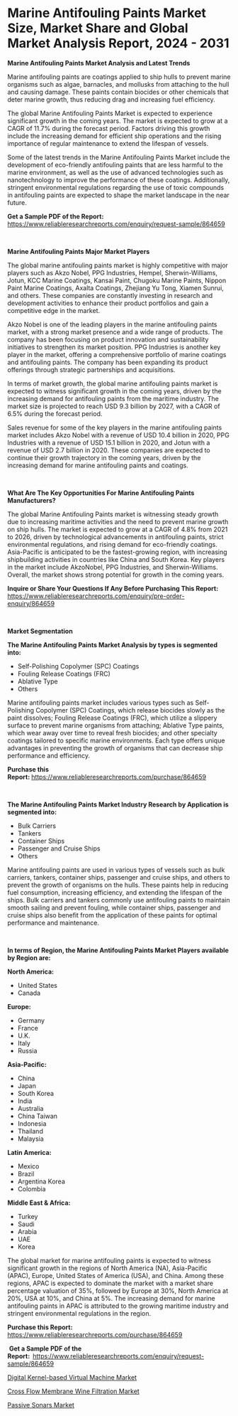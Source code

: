 <p><h1>Marine Antifouling Paints Market Size, Market Share and Global Market Analysis Report, 2024 - 2031</h1></p><p><strong>Marine Antifouling Paints Market Analysis and Latest Trends</strong></p>
<p><p>Marine antifouling paints are coatings applied to ship hulls to prevent marine organisms such as algae, barnacles, and mollusks from attaching to the hull and causing damage. These paints contain biocides or other chemicals that deter marine growth, thus reducing drag and increasing fuel efficiency.</p><p>The global Marine Antifouling Paints Market is expected to experience significant growth in the coming years. The market is expected to grow at a CAGR of 11.7% during the forecast period. Factors driving this growth include the increasing demand for efficient ship operations and the rising importance of regular maintenance to extend the lifespan of vessels.</p><p>Some of the latest trends in the Marine Antifouling Paints Market include the development of eco-friendly antifouling paints that are less harmful to the marine environment, as well as the use of advanced technologies such as nanotechnology to improve the performance of these coatings. Additionally, stringent environmental regulations regarding the use of toxic compounds in antifouling paints are expected to shape the market landscape in the near future.</p></p>
<p><strong>Get a Sample PDF of the Report:&nbsp;</strong> <a href="https://www.reliableresearchreports.com/enquiry/request-sample/864659">https://www.reliableresearchreports.com/enquiry/request-sample/864659</a></p>
<p>&nbsp;</p>
<p><strong>Marine Antifouling Paints Major Market Players</strong></p>
<p><p>The global marine antifouling paints market is highly competitive with major players such as Akzo Nobel, PPG Industries, Hempel, Sherwin-Williams, Jotun, KCC Marine Coatings, Kansai Paint, Chugoku Marine Paints, Nippon Paint Marine Coatings, Axalta Coatings, Zhejiang Yu Tong, Xiamen Sunrui, and others. These companies are constantly investing in research and development activities to enhance their product portfolios and gain a competitive edge in the market.</p><p>Akzo Nobel is one of the leading players in the marine antifouling paints market, with a strong market presence and a wide range of products. The company has been focusing on product innovation and sustainability initiatives to strengthen its market position. PPG Industries is another key player in the market, offering a comprehensive portfolio of marine coatings and antifouling paints. The company has been expanding its product offerings through strategic partnerships and acquisitions.</p><p>In terms of market growth, the global marine antifouling paints market is expected to witness significant growth in the coming years, driven by the increasing demand for antifouling paints from the maritime industry. The market size is projected to reach USD 9.3 billion by 2027, with a CAGR of 6.5% during the forecast period.</p><p>Sales revenue for some of the key players in the marine antifouling paints market includes Akzo Nobel with a revenue of USD 10.4 billion in 2020, PPG Industries with a revenue of USD 15.1 billion in 2020, and Jotun with a revenue of USD 2.7 billion in 2020. These companies are expected to continue their growth trajectory in the coming years, driven by the increasing demand for marine antifouling paints and coatings.</p></p>
<p>&nbsp;</p>
<p><strong>What Are The Key Opportunities For Marine Antifouling Paints Manufacturers?</strong></p>
<p><p>The global Marine Antifouling Paints market is witnessing steady growth due to increasing maritime activities and the need to prevent marine growth on ship hulls. The market is expected to grow at a CAGR of 4.8% from 2021 to 2026, driven by technological advancements in antifouling paints, strict environmental regulations, and rising demand for eco-friendly coatings. Asia-Pacific is anticipated to be the fastest-growing region, with increasing shipbuilding activities in countries like China and South Korea. Key players in the market include AkzoNobel, PPG Industries, and Sherwin-Williams. Overall, the market shows strong potential for growth in the coming years.</p></p>
<p><strong>Inquire or Share Your Questions If Any Before Purchasing This Report:</strong> <a href="https://www.reliableresearchreports.com/enquiry/pre-order-enquiry/864659">https://www.reliableresearchreports.com/enquiry/pre-order-enquiry/864659</a></p>
<p>&nbsp;</p>
<p><strong>Market Segmentation</strong></p>
<p><strong>The Marine Antifouling Paints Market Analysis by types is segmented into:</strong></p>
<p><ul><li>Self-Polishing Copolymer (SPC) Coatings</li><li>Fouling Release Coatings (FRC)</li><li>Ablative Type</li><li>Others</li></ul></p>
<p><p>Marine antifouling paints market includes various types such as Self-Polishing Copolymer (SPC) Coatings, which release biocides slowly as the paint dissolves; Fouling Release Coatings (FRC), which utilize a slippery surface to prevent marine organisms from attaching; Ablative Type paints, which wear away over time to reveal fresh biocides; and other specialty coatings tailored to specific marine environments. Each type offers unique advantages in preventing the growth of organisms that can decrease ship performance and efficiency.</p></p>
<p><strong>Purchase this Report:&nbsp;</strong><a href="https://www.reliableresearchreports.com/purchase/864659">https://www.reliableresearchreports.com/purchase/864659</a></p>
<p>&nbsp;</p>
<p><strong>The Marine Antifouling Paints Market Industry Research by Application is segmented into:</strong></p>
<p><ul><li>Bulk Carriers</li><li>Tankers</li><li>Container Ships</li><li>Passenger and Cruise Ships</li><li>Others</li></ul></p>
<p><p>Marine antifouling paints are used in various types of vessels such as bulk carriers, tankers, container ships, passenger and cruise ships, and others to prevent the growth of organisms on the hulls. These paints help in reducing fuel consumption, increasing efficiency, and extending the lifespan of the ships. Bulk carriers and tankers commonly use antifouling paints to maintain smooth sailing and prevent fouling, while container ships, passenger and cruise ships also benefit from the application of these paints for optimal performance and maintenance.</p></p>
<p>&nbsp;</p>
<p><strong>In terms of Region, the Marine Antifouling Paints Market Players available by Region are:</strong></p>
<p>
    <p> <strong> North America: </strong>
        <ul>
            <li>United States</li>
            <li>Canada</li>
        </ul>
        </p> 
    <p> <strong> Europe: </strong>
        <ul>
            <li>Germany</li>
            <li>France</li>
            <li>U.K.</li>
            <li>Italy</li>
            <li>Russia</li>
        </ul>
        </p> 
    <p> <strong> Asia-Pacific: </strong>
        <ul>
            <li>China</li>
            <li>Japan</li>
            <li>South Korea</li>
            <li>India</li>
            <li>Australia</li>
            <li>China Taiwan</li>
            <li>Indonesia</li>
            <li>Thailand</li>
            <li>Malaysia</li>
        </ul>
        </p> 
    <p> <strong> Latin America: </strong>
        <ul>
            <li>Mexico</li>
            <li>Brazil</li>
            <li>Argentina Korea</li>
            <li>Colombia</li>
        </ul>
        </p> 
    <p> <strong> Middle East & Africa: </strong>
        <ul>
            <li>Turkey</li>
            <li>Saudi</li>
            <li>Arabia</li>
            <li>UAE</li>
            <li>Korea</li>
        </ul>
    </p>
    </p>
<p><p>The global market for marine antifouling paints is expected to witness significant growth in the regions of North America (NA), Asia-Pacific (APAC), Europe, United States of America (USA), and China. Among these regions, APAC is expected to dominate the market with a market share percentage valuation of 35%, followed by Europe at 30%, North America at 20%, USA at 10%, and China at 5%. The increasing demand for marine antifouling paints in APAC is attributed to the growing maritime industry and stringent environmental regulations in the region.</p></p>
<p><strong>Purchase this Report: </strong><a href="https://www.reliableresearchreports.com/purchase/864659">https://www.reliableresearchreports.com/purchase/864659</a></p>
<p>&nbsp;<strong>Get a Sample PDF of the Report:&nbsp;&nbsp;</strong><a href="https://www.reliableresearchreports.com/enquiry/request-sample/864659">https://www.reliableresearchreports.com/enquiry/request-sample/864659</a></p>
<p><strong></strong></p>
<p><p><a href="https://view.publitas.com/reportprime-1/digital-kernel-based-virtual-machine-market-size-focuses-on-market-dynamics-in-depth-analysis-and-future-projections-of-its-market-forecasted-for-period-from-2023-to-2030/">Digital Kernel-based Virtual Machine Market</a></p><p><a href="https://view.publitas.com/reportprime-1/cross-flow-membrane-wine-filtration-market-size-global-industry-overview-market-segmentation-and-forecast-2023-to-2030/">Cross Flow Membrane Wine Filtration Market</a></p><p><a href="https://view.publitas.com/reportprime-1/passive-sonars-market-size-and-growth-market-segmentation-regional-and-country-breakdowns-and-market-trends-for-period-from-2023-2030/">Passive Sonars Market</a></p></p>